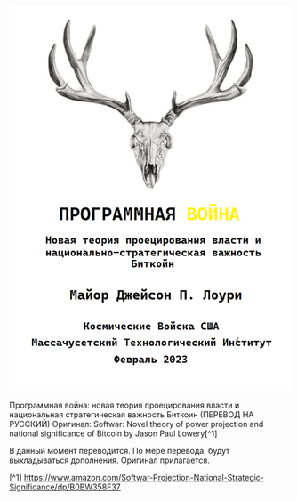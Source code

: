 ![alt text](https://github.com/photonepoch/softwar-ru/blob/main/resources/cover.png)

Программная война: новая теория проецирования власти и национальная стратегическая важность Биткоин (ПЕРЕВОД НА РУССКИЙ)
Оригинал: Softwar: Novel theory of power projection and national significance of Bitcoin by Jason Paul Lowery[^1]

В данный момент переводится. По мере перевода, будут выкладываться дополнения.
Оригинал прилагается.

[^1] https://www.amazon.com/Softwar-Projection-National-Strategic-Significance/dp/B0BW358F37
